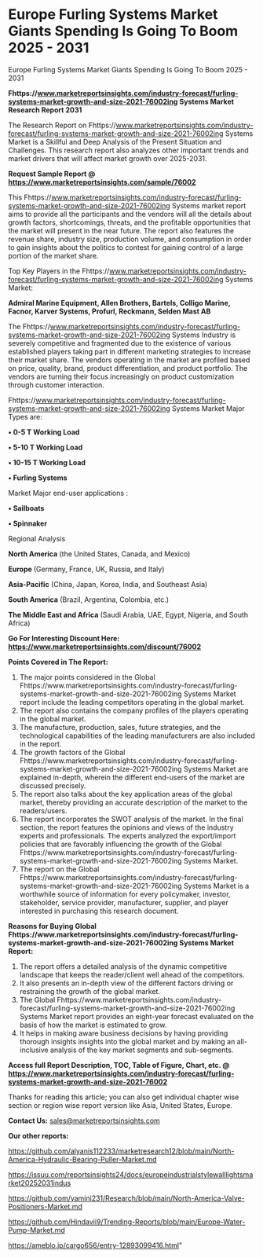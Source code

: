 # Europe Furling Systems Market Giants Spending Is Going To Boom 2025 - 2031
Europe Furling Systems Market Giants Spending Is Going To Boom 2025 - 2031

<strong>Fhttps://www.marketreportsinsights.com/industry-forecast/furling-systems-market-growth-and-size-2021-76002ing Systems Market Research Report 2031</strong>

The Research Report on Fhttps://www.marketreportsinsights.com/industry-forecast/furling-systems-market-growth-and-size-2021-76002ing Systems Market is a Skillful and Deep Analysis of the Present Situation and Challenges. This research report also analyzes other important trends and market drivers that will affect market growth over 2025-2031.

<strong>Request Sample Report @ <a href=https://www.marketreportsinsights.com/sample/76002>https://www.marketreportsinsights.com/sample/76002</a></strong>

This Fhttps://www.marketreportsinsights.com/industry-forecast/furling-systems-market-growth-and-size-2021-76002ing Systems market report aims to provide all the participants and the vendors will all the details about growth factors, shortcomings, threats, and the profitable opportunities that the market will present in the near future. The report also features the revenue share, industry size, production volume, and consumption in order to gain insights about the politics to contest for gaining control of a large portion of the market share.

Top Key Players in the Fhttps://www.marketreportsinsights.com/industry-forecast/furling-systems-market-growth-and-size-2021-76002ing Systems Market:

<strong>Admiral Marine Equipment, Allen Brothers, Bartels, Colligo Marine, Facnor, Karver Systems, Profurl, Reckmann, Selden Mast AB</strong>

The Fhttps://www.marketreportsinsights.com/industry-forecast/furling-systems-market-growth-and-size-2021-76002ing Systems Industry is severely competitive and fragmented due to the existence of various established players taking part in different marketing strategies to increase their market share. The vendors operating in the market are profiled based on price, quality, brand, product differentiation, and product portfolio. The vendors are turning their focus increasingly on product customization through customer interaction.

Fhttps://www.marketreportsinsights.com/industry-forecast/furling-systems-market-growth-and-size-2021-76002ing Systems Market Major Types are:

<strong>• 0-5 T Working Load

• 5-10 T Working Load

• 10-15 T Working Load

• Furling Systems</strong>

Market Major end-user applications :

<strong>• Sailboats

• Spinnaker</strong>

Regional Analysis

</u><strong><b>North America</b></strong> (the United States, Canada, and Mexico)

<strong><b>Europe </b></strong>(Germany, France, UK, Russia, and Italy)

<strong><b>Asia-Pacific</b></strong> (China, Japan, Korea, India, and Southeast Asia)

<strong><b>South America</b></strong> (Brazil, Argentina, Colombia, etc.)

<strong><b>The Middle East and Africa</b></strong> (Saudi Arabia, UAE, Egypt, Nigeria, and South Africa)

<strong>Go For Interesting Discount Here: <a href=https://www.marketreportsinsights.com/discount/76002>https://www.marketreportsinsights.com/discount/76002</a></strong>

<strong>Points Covered in The Report:</strong>
<ol>
  <li>The major points considered in the Global Fhttps://www.marketreportsinsights.com/industry-forecast/furling-systems-market-growth-and-size-2021-76002ing Systems Market report include the leading competitors operating in the global market.</li>
  <li>The report also contains the company profiles of the players operating in the global market.</li>
  <li>The manufacture, production, sales, future strategies, and the technological capabilities of the leading manufacturers are also included in the report.</li>
  <li>The growth factors of the Global Fhttps://www.marketreportsinsights.com/industry-forecast/furling-systems-market-growth-and-size-2021-76002ing Systems Market are explained in-depth, wherein the different end-users of the market are discussed precisely.</li>
  <li>The report also talks about the key application areas of the global market, thereby providing an accurate description of the market to the readers/users.</li>
  <li>The report incorporates the SWOT analysis of the market. In the final section, the report features the opinions and views of the industry experts and professionals. The experts analyzed the export/import policies that are favorably influencing the growth of the Global Fhttps://www.marketreportsinsights.com/industry-forecast/furling-systems-market-growth-and-size-2021-76002ing Systems Market.</li>
  <li>The report on the Global Fhttps://www.marketreportsinsights.com/industry-forecast/furling-systems-market-growth-and-size-2021-76002ing Systems Market is a worthwhile source of information for every policymaker, investor, stakeholder, service provider, manufacturer, supplier, and player interested in purchasing this research document.</li>
</ol>
<strong>Reasons for Buying Global Fhttps://www.marketreportsinsights.com/industry-forecast/furling-systems-market-growth-and-size-2021-76002ing Systems Market Report:</strong>

<ol>
  <li>The report offers a detailed analysis of the dynamic competitive landscape that keeps the reader/client well ahead of the competitors.</li>
  <li>It also presents an in-depth view of the different factors driving or restraining the growth of the global market.</li>
  <li>The Global Fhttps://www.marketreportsinsights.com/industry-forecast/furling-systems-market-growth-and-size-2021-76002ing Systems Market report provides an eight-year forecast evaluated on the basis of how the market is estimated to grow.</li>
  <li>It helps in making aware business decisions by having providing thorough insights insights into the global market and by making an all-inclusive analysis of the key market segments and sub-segments.</li>
</ol>
<strong>Access full Report Description, TOC, Table of Figure, Chart, etc. @ <a href=https://www.marketreportsinsights.com/industry-forecast/furling-systems-market-growth-and-size-2021-76002>https://www.marketreportsinsights.com/industry-forecast/furling-systems-market-growth-and-size-2021-76002</a></strong>


Thanks for reading this article; you can also get individual chapter wise section or region wise report version like Asia, United States, Europe.

<strong>Contact Us:</strong>
sales@marketreportsinsights.com

<strong>Our other reports:</strong>

<a href=https://github.com/alyanis112233/marketresearch12/blob/main/North-America-Hydraulic-Bearing-Puller-Market.md>https://github.com/alyanis112233/marketresearch12/blob/main/North-America-Hydraulic-Bearing-Puller-Market.md</a>

<a href=https://issuu.com/reportsinsights24/docs/europeindustrialstylewalllightsmarket20252031indus>https://issuu.com/reportsinsights24/docs/europeindustrialstylewalllightsmarket20252031indus</a>

<a href=https://github.com/yamini231/Research/blob/main/North-America-Valve-Positioners-Market.md>https://github.com/yamini231/Research/blob/main/North-America-Valve-Positioners-Market.md</a>

<a href=https://github.com/Hindavii9/Trending-Reports/blob/main/Europe-Water-Pump-Market.md>https://github.com/Hindavii9/Trending-Reports/blob/main/Europe-Water-Pump-Market.md</a>

<a href=https://ameblo.jp/cargo656/entry-12893099416.html>https://ameblo.jp/cargo656/entry-12893099416.html</a>"
